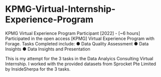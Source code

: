 # KPMG-Virtual-Internship-Experience-Program

KPMG Virtual Experience Program Participant [2022] - [~6 hours]
Participated in the open access [KPMG] Virtual Experience Program with Forage.
Tasks Completed include:
● Data Quality Assessment
● Data Insights
● Data Insights and Presentation

This is my attempt for the 3 tasks in the Data Analyics Consulting Virtual Internship. 
I worked with the provided datasets from Sprocket Pte Limited by InsideSherpa for the 3 tasks.
